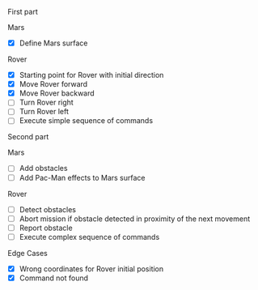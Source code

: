 First part

Mars

- [X] Define Mars surface

Rover

- [X] Starting point for Rover with initial direction
- [X] Move Rover forward
- [X] Move Rover backward
- [ ] Turn Rover right
- [ ] Turn Rover left
- [ ] Execute simple sequence of commands

Second part

Mars

- [ ] Add obstacles
- [ ] Add Pac-Man effects to Mars surface

Rover

- [ ] Detect obstacles
- [ ] Abort mission if obstacle detected in proximity of the next movement
- [ ] Report obstacle
- [ ] Execute complex sequence of commands

Edge Cases

- [X] Wrong coordinates for Rover initial position
- [X] Command not found